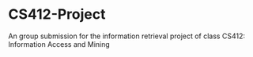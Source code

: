 # CS412-Project
An group submission for the information retrieval project of class CS412: Information Access and Mining

